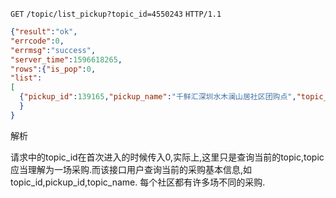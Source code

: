 `GET` `/topic/list_pickup?topic_id=4550243` `HTTP/1.1`

```json
{"result":"ok",
"errcode":0,
"errmsg":"success",
"server_time":1596618265,
"rows":{"is_pop":0,
"list":
[
  {"pickup_id":139165,"pickup_name":"千鲜汇深圳水木澜山居社区团购点","topic_id":4550243,"is_open":0}]
  }
}

```


解析

请求中的topic_id在首次进入的时候传入0,实际上,这里只是查询当前的topic,topic应当理解为一场采购.而该接口用户查询当前的采购基本信息,如topic_id,pickup_id,topic_name.
每个社区都有许多场不同的采购.
